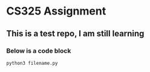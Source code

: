 # CS325 Assignment
## This is a test repo, I am still learning
### Below is a code block
```
python3 filename.py
```